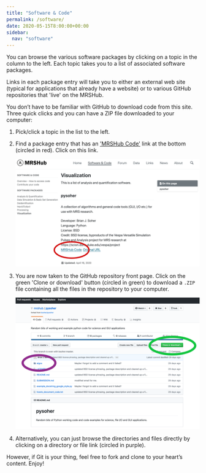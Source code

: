 ```yaml
---
title: "Software & Code"
permalink: /software/
date: 2020-05-15T8:00:00+00:00
sidebar:
  nav: "software"
---
```


You can browse the various software packages by clicking on a topic in the column to the left. Each topic takes you to a list of associated software packages.

Links in each package entry will take you to either an external web site (typical for applications that already have a website) or to various GitHub repositories that 'live' on the MRSHub.

You don’t have to be familiar with GitHub to download code from this site. Three quick clicks and you can have a ZIP file downloaded to your computer:

1. Pick/click a topic in the list to the left.

2. Find a package entry that has an ['MRSHub Code']() link at the bottom (circled in red). Click on this link.

    ![MRSHub Code links take you to a GitHub repository](/assets/images/software-how-to-access-code-mrshub-link.png)

3. You are now taken to the GitHub repository front page. Click on the green 'Clone or download' button (circled in green) to download a `.ZIP` file containing all the files in the repository to your computer.

    ![Navigating through and downloading from a GitHub repository](/assets/images/software-navigate-github-repository.png)

4. Alternatively, you can just browse the directories and files directly by clicking on a directory or file link (circled in purple).

However, if Git is your thing, feel free to fork and clone to your heart’s content. Enjoy!
